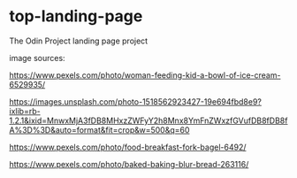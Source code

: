# top-landing-page
The Odin Project landing page project

image sources: 

https://www.pexels.com/photo/woman-feeding-kid-a-bowl-of-ice-cream-6529935/

https://images.unsplash.com/photo-1518562923427-19e694fbd8e9?ixlib=rb-1.2.1&ixid=MnwxMjA3fDB8MHxzZWFyY2h8Mnx8YmFnZWxzfGVufDB8fDB8fA%3D%3D&auto=format&fit=crop&w=500&q=60

https://www.pexels.com/photo/food-breakfast-fork-bagel-6492/

https://www.pexels.com/photo/baked-baking-blur-bread-263116/